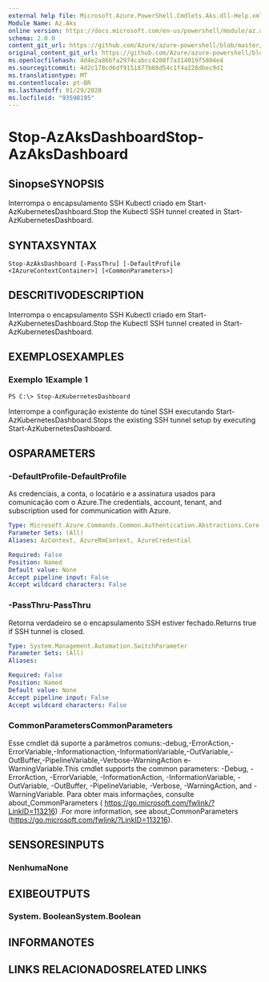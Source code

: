 ```yaml
---
external help file: Microsoft.Azure.PowerShell.Cmdlets.Aks.dll-Help.xml
Module Name: Az.Aks
online version: https://docs.microsoft.com/en-us/powershell/module/az.aks/stop-azaksdashboard
schema: 2.0.0
content_git_url: https://github.com/Azure/azure-powershell/blob/master/src/Aks/Aks/help/Stop-AzAksDashboard.md
original_content_git_url: https://github.com/Azure/azure-powershell/blob/master/src/Aks/Aks/help/Stop-AzAksDashboard.md
ms.openlocfilehash: 4d4e2a86bfa2974cabcc4208f7a314019f5804e4
ms.sourcegitcommit: 4d2c178cd6df9151877b08d54c1f4a228dbec9d1
ms.translationtype: MT
ms.contentlocale: pt-BR
ms.lasthandoff: 01/29/2020
ms.locfileid: "93598195"
---
```

# <span data-ttu-id="49516-101">Stop-AzAksDashboard</span><span class="sxs-lookup"><span data-stu-id="49516-101">Stop-AzAksDashboard</span></span>

## <span data-ttu-id="49516-102">Sinopse</span><span class="sxs-lookup"><span data-stu-id="49516-102">SYNOPSIS</span></span>
<span data-ttu-id="49516-103">Interrompa o encapsulamento SSH Kubectl criado em Start-AzKubernetesDashboard.</span><span class="sxs-lookup"><span data-stu-id="49516-103">Stop the Kubectl SSH tunnel created in Start-AzKubernetesDashboard.</span></span>

## <span data-ttu-id="49516-104">SYNTAX</span><span class="sxs-lookup"><span data-stu-id="49516-104">SYNTAX</span></span>

```
Stop-AzAksDashboard [-PassThru] [-DefaultProfile <IAzureContextContainer>] [<CommonParameters>]
```

## <span data-ttu-id="49516-105">DESCRITIVO</span><span class="sxs-lookup"><span data-stu-id="49516-105">DESCRIPTION</span></span>
<span data-ttu-id="49516-106">Interrompa o encapsulamento SSH Kubectl criado em Start-AzKubernetesDashboard.</span><span class="sxs-lookup"><span data-stu-id="49516-106">Stop the Kubectl SSH tunnel created in Start-AzKubernetesDashboard.</span></span>

## <span data-ttu-id="49516-107">EXEMPLOS</span><span class="sxs-lookup"><span data-stu-id="49516-107">EXAMPLES</span></span>

### <span data-ttu-id="49516-108">Exemplo 1</span><span class="sxs-lookup"><span data-stu-id="49516-108">Example 1</span></span>
```
PS C:\> Stop-AzKubernetesDashboard
```

<span data-ttu-id="49516-109">Interrompe a configuração existente do túnel SSH executando Start-AzKubernetesDashboard.</span><span class="sxs-lookup"><span data-stu-id="49516-109">Stops the existing SSH tunnel setup by executing Start-AzKubernetesDashboard.</span></span>

## <span data-ttu-id="49516-110">OS</span><span class="sxs-lookup"><span data-stu-id="49516-110">PARAMETERS</span></span>

### <span data-ttu-id="49516-111">-DefaultProfile</span><span class="sxs-lookup"><span data-stu-id="49516-111">-DefaultProfile</span></span>
<span data-ttu-id="49516-112">As credenciais, a conta, o locatário e a assinatura usados para comunicação com o Azure.</span><span class="sxs-lookup"><span data-stu-id="49516-112">The credentials, account, tenant, and subscription used for communication with Azure.</span></span>

```yaml
Type: Microsoft.Azure.Commands.Common.Authentication.Abstractions.Core.IAzureContextContainer
Parameter Sets: (All)
Aliases: AzContext, AzureRmContext, AzureCredential

Required: False
Position: Named
Default value: None
Accept pipeline input: False
Accept wildcard characters: False
```

### <span data-ttu-id="49516-113">-PassThru</span><span class="sxs-lookup"><span data-stu-id="49516-113">-PassThru</span></span>
<span data-ttu-id="49516-114">Retorna verdadeiro se o encapsulamento SSH estiver fechado.</span><span class="sxs-lookup"><span data-stu-id="49516-114">Returns true if SSH tunnel is closed.</span></span>

```yaml
Type: System.Management.Automation.SwitchParameter
Parameter Sets: (All)
Aliases:

Required: False
Position: Named
Default value: None
Accept pipeline input: False
Accept wildcard characters: False
```

### <span data-ttu-id="49516-115">CommonParameters</span><span class="sxs-lookup"><span data-stu-id="49516-115">CommonParameters</span></span>
<span data-ttu-id="49516-116">Esse cmdlet dá suporte a parâmetros comuns:-debug,-ErrorAction,-ErrorVariable,-Informationaction,-InformationVariable,-OutVariable,-OutBuffer,-PipelineVariable,-Verbose-WarningAction e-WarningVariable.</span><span class="sxs-lookup"><span data-stu-id="49516-116">This cmdlet supports the common parameters: -Debug, -ErrorAction, -ErrorVariable, -InformationAction, -InformationVariable, -OutVariable, -OutBuffer, -PipelineVariable, -Verbose, -WarningAction, and -WarningVariable.</span></span> <span data-ttu-id="49516-117">Para obter mais informações, consulte about_CommonParameters ( https://go.microsoft.com/fwlink/?LinkID=113216) .</span><span class="sxs-lookup"><span data-stu-id="49516-117">For more information, see about_CommonParameters (https://go.microsoft.com/fwlink/?LinkID=113216).</span></span>

## <span data-ttu-id="49516-118">SENSORES</span><span class="sxs-lookup"><span data-stu-id="49516-118">INPUTS</span></span>

### <span data-ttu-id="49516-119">Nenhuma</span><span class="sxs-lookup"><span data-stu-id="49516-119">None</span></span>

## <span data-ttu-id="49516-120">EXIBE</span><span class="sxs-lookup"><span data-stu-id="49516-120">OUTPUTS</span></span>

### <span data-ttu-id="49516-121">System. Boolean</span><span class="sxs-lookup"><span data-stu-id="49516-121">System.Boolean</span></span>

## <span data-ttu-id="49516-122">INFORMA</span><span class="sxs-lookup"><span data-stu-id="49516-122">NOTES</span></span>

## <span data-ttu-id="49516-123">LINKS RELACIONADOS</span><span class="sxs-lookup"><span data-stu-id="49516-123">RELATED LINKS</span></span>
